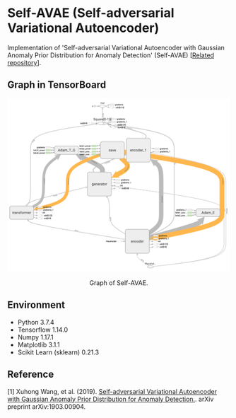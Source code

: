Self-AVAE (Self-adversarial Variational Autoencoder)
=====

Implementation of 'Self-adversarial Variational Autoencoder with Gaussian Anomaly Prior Distribution for Anomaly Detection' (Self-AVAE) [<a href="https://github.com/YeongHyeon/CVAE-AnomalyDetection">Related repository</a>].

<!-- ## Architecture
<div align="center">
  <img src="./figures/self-avae.png" width="500">  
  <p>Simplified Self-AVAE architecture.</p>
</div> -->

## Graph in TensorBoard
<div align="center">
  <img src="./figures/graph.png" width="800">  
  <p>Graph of Self-AVAE.</p>
</div>

## Environment
* Python 3.7.4  
* Tensorflow 1.14.0  
* Numpy 1.17.1  
* Matplotlib 3.1.1  
* Scikit Learn (sklearn) 0.21.3  

## Reference
[1] Xuhong Wang, et al. (2019). <a href="https://arxiv.org/abs/1903.00904">Self-adversarial Variational Autoencoder with Gaussian Anomaly Prior Distribution for Anomaly Detection.</a>. arXiv preprint arXiv:1903.00904.

